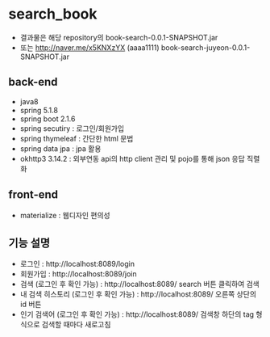 # search_book
- 결과물은 해당 repository의 book-search-0.0.1-SNAPSHOT.jar
- 또는 http://naver.me/x5KNXzYX (aaaa1111) book-search-juyeon-0.0.1-SNAPSHOT.jar

## back-end
- java8
- spring 5.1.8
- spring boot 2.1.6
- spring secutiry : 로그인/회원가입
- spring thymeleaf : 간단한 html 문법
- spring data jpa : jpa 활용
- okhttp3 3.14.2 : 외부연동 api의 http client 관리 및 pojo를 통해 json 응답 직렬화

## front-end
- materialize : 웹디자인 편의성

## 기능 설명
- 로그인 : http://localhost:8089/login
- 회원가입 : http://localhost:8089/join
- 검색 (로그인 후 확인 가능) : http://localhost:8089/ search 버튼 클릭하여 검색
- 내 검색 히스토리 (로그인 후 확인 가능) : http://localhost:8089/ 오른쪽 상단의 id 버튼
- 인기 검색어 (로그인 후 확인 가능) : http://localhost:8089/ 검색창 하단의 tag 형식으로 검색할 때마다 새로고침
